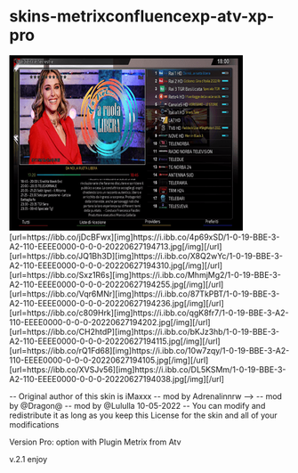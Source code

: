# skins-metrixconfluencexp-atv-xp-pro
 

<img src="https://github.com/Belfagor2005/skins-metrixconfluencexp-atv/blob/main/usr/share/enigma2/MetriXconfluencExp/prev.png">
[url=https://ibb.co/jDcBFwx][img]https://i.ibb.co/4p69xSD/1-0-19-BBE-3-A2-110-EEEE0000-0-0-0-20220627194713.jpg[/img][/url]
[url=https://ibb.co/JQ1Bh3D][img]https://i.ibb.co/X8Q2wYc/1-0-19-BBE-3-A2-110-EEEE0000-0-0-0-20220627194310.jpg[/img][/url]
[url=https://ibb.co/Sxz1R6s][img]https://i.ibb.co/MhmjMg2/1-0-19-BBE-3-A2-110-EEEE0000-0-0-0-20220627194255.jpg[/img][/url]
[url=https://ibb.co/Vqr6MNr][img]https://i.ibb.co/87TkPBT/1-0-19-BBE-3-A2-110-EEEE0000-0-0-0-20220627194236.jpg[/img][/url]
[url=https://ibb.co/c809Hrk][img]https://i.ibb.co/qgK8fr7/1-0-19-BBE-3-A2-110-EEEE0000-0-0-0-20220627194202.jpg[/img][/url]
[url=https://ibb.co/CH2htdP][img]https://i.ibb.co/bKJz3hb/1-0-19-BBE-3-A2-110-EEEE0000-0-0-0-20220627194115.jpg[/img][/url]
[url=https://ibb.co/rQ1Fd68][img]https://i.ibb.co/10w7zqy/1-0-19-BBE-3-A2-110-EEEE0000-0-0-0-20220627194105.jpg[/img][/url]
[url=https://ibb.co/XVSJv56][img]https://i.ibb.co/DL5KSMm/1-0-19-BBE-3-A2-110-EEEE0000-0-0-0-20220627194038.jpg[/img][/url]

-- Original author of this skin is iMaxxx 
-- mod by Adrenalinnrw -->
-- mod by @Dragon@ 
-- mod by @Lululla 10-05-2022
-- You can modify and redistribute it as long as you keep this License for the skin and all of your modifications

Version Pro: option with Plugin Metrix from Atv 

v.2.1
enjoy
